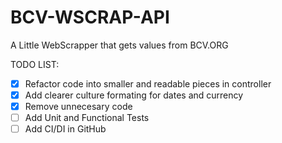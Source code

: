 # BCV-WSCRAP-API

A Little WebScrapper that gets values from BCV.ORG

TODO LIST:
- [X] Refactor code into smaller and readable pieces in controller
- [X] Add clearer culture formating for dates and currency
- [X] Remove unnecesary code
- [ ] Add Unit and Functional Tests
- [ ] Add CI/DI in GitHub
